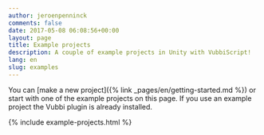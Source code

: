 ```yaml
---
author: jeroenpenninck
comments: false
date: 2017-05-08 06:08:56+00:00
layout: page
title: Example projects
description: A couple of example projects in Unity with VubbiScript!
lang: en
slug: examples
---
```


You can [make a new project]({% link _pages/en/getting-started.md %}) or start with one of the example projects on this page. If you use an example project the Vubbi plugin is already installed.

{% include example-projects.html %}